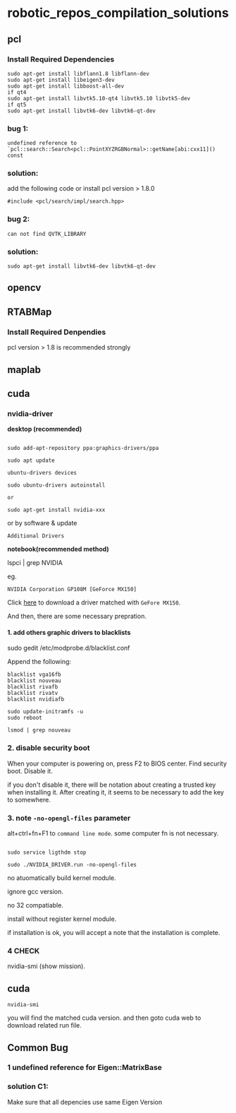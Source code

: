 # robotic_repos_compilation_solutions


## pcl

### Install Required Dependencies

```
sudo apt-get install libflann1.8 libflann-dev
sudo apt-get install libeigen3-dev
sudo apt-get install libboost-all-dev
if qt4
sudo apt-get install libvtk5.10-qt4 libvtk5.10 libvtk5-dev
if qt5
sudo apt-get install libvtk6-dev libvtk6-qt-dev  
```

### bug 1:

```
undefined reference to `pcl::search::Search<pcl::PointXYZRGBNormal>::getName[abi:cxx11]() const
```

### solution:

add the following code or install pcl version > 1.8.0
```
#include <pcl/search/impl/search.hpp>
```

### bug 2:
```
can not find QVTK_LIBRARY
```
### solution:
```
sudo apt-get install libvtk6-dev libvtk6-qt-dev  
```

## opencv

## RTABMap

### Install Required Denpendies

pcl version > 1.8 is recommended strongly

## maplab


## cuda

### nvidia-driver

**desktop (recommended)**

```

sudo add-apt-repository ppa:graphics-drivers/ppa

sudo apt update

ubuntu-drivers devices 

sudo ubuntu-drivers autoinstall

or

sudo apt-get install nvidia-xxx

```

or by software & update

`Additional Drivers`

**notebook(recommended method)**

lspci | grep NVIDIA

eg.

```
NVIDIA Corporation GP108M [GeForce MX150]
```
Click [here](https://www.nvidia.com/Download/index.aspx?lang=cn) to download a driver matched with `GeFore MX150`.

And then, there are some necessary prepration.

#### 1. add others graphic drivers to blacklists

sudo gedit /etc/modprobe.d/blacklist.conf 

Append the following:

```
blacklist vga16fb
blacklist nouveau
blacklist rivafb
blacklist rivatv
blacklist nvidiafb
```
```
sudo update-initramfs -u
sudo reboot
```

```
lsmod | grep nouveau
```

### 2. disable security boot

When your computer is powering on, press F2 to BIOS center. Find security boot. Disable it.

if you don't disable it, there will be notation about creating a trusted key when installing it. After creating it, it seems to be necessary to add the key to somewhere.

### 3. note `-no-opengl-files` parameter

alt+ctrl+fn+F1 to `command line mode`. some computer fn is not necessary.

```

sudo service ligthdm stop

sudo ./NVIDIA_DRIVER.run -no-opengl-files

```

no atuomatically build kernel module.

ignore gcc version.

no 32 compatiable.

install without register kernel module.

if installation is ok, you will accept a note that the installation is complete.

### 4 CHECK

nvidia-smi (show mission).


## cuda

```
nvidia-smi
```

you will find the matched cuda version. and then goto cuda web to download related run file.


## Common Bug

### 1 undefined reference for Eigen::MatrixBase

### solution C1:
Make sure that all depencies use same Eigen Version


















